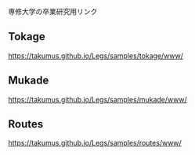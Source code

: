 専修大学の卒業研究用リンク
## Tokage
<https://takumus.github.io/Legs/samples/tokage/www/>
## Mukade
<https://takumus.github.io/Legs/samples/mukade/www/>
## Routes
<https://takumus.github.io/Legs/samples/routes/www/>
